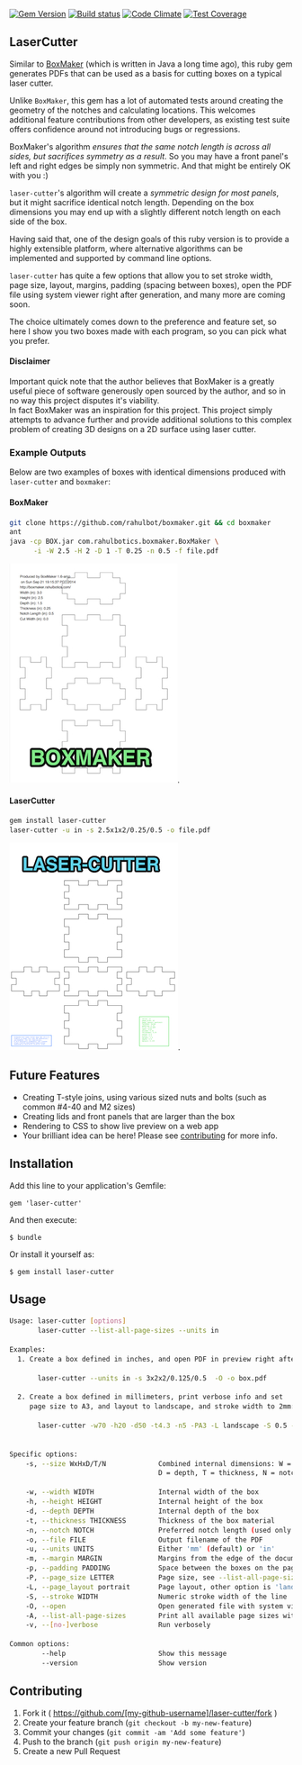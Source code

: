 [![Gem Version](https://badge.fury.io/rb/laser-cutter.svg)](http://badge.fury.io/rb/laser-cutter)
[![Build status](https://secure.travis-ci.org/kigster/laser-cutter.png)](http://travis-ci.org/kigster/laser-cutter)
[![Code Climate](https://codeclimate.com/github/kigster/laser-cutter.png)](https://codeclimate.com/github/kigster/laser-cutter)
[![Test Coverage](https://codeclimate.com/github/kigster/laser-cutter/badges/coverage.svg)](https://codeclimate.com/github/kigster/laser-cutter)

## LaserCutter

Similar to [BoxMaker](https://github.com/rahulbot/boxmaker/) (which is written in Java a long time ago), 
this ruby gem generates PDFs that can be used as a basis for cutting boxes on a typical laser cutter. 

Unlike ```BoxMaker```, this gem has a lot of automated tests around creating the geometry of the notches
and calculating locations. This welcomes additional feature contributions from other developers,
as existing test suite offers confidence around not introducing bugs or regressions.

BoxMaker's algorithm _ensures that the same notch length is across all sides, but sacrifices
symmetry as a result_.  So you may have a front panel's left and right edges be simply non symmetric. 
And that might be entirely OK with you :)
 
```laser-cutter```'s algorithm will create a _symmetric design for most panels_, but it might sacrifice
identical notch length. Depending on the box dimensions you may end up with a slightly different notch 
length on each side of the box.

Having said that, one of the design goals of this ruby version is to provide a highly extensible platform,
where alternative algorithms can be implemented and supported by command line options.

```laser-cutter``` has quite a few options that allow you to set stroke width, page size,
layout, margins, padding (spacing between boxes), open the PDF file using system viewer right
after generation, and many more are coming soon.

The choice ultimately comes down to the preference and feature set, so here I show you two boxes made with
each program, so you can pick what you prefer. 

#### Disclaimer

Important quick note that the author believes that BoxMaker is a greatly useful piece of software 
generously open sourced by the author, and so in no way this project disputes it's viability.  
In fact BoxMaker was an inspiration for this project. This project simply attempts to advance 
further and provide additional solutions to this complex problem of creating 3D designs on a 2D
surface using laser cutter.

### Example Outputs

Below are two examples of boxes with identical dimensions produced with ```laser-cutter``` and ```boxmaker```:

#### BoxMaker 

```bash
git clone https://github.com/rahulbot/boxmaker.git && cd boxmaker
ant
java -cp BOX.jar com.rahulbotics.boxmaker.BoxMaker \
      -i -W 2.5 -H 2 -D 1 -T 0.25 -n 0.5 -f file.pdf
```

![BoxMaker Example](doc/boxmaker.jpg).

#### LaserCutter 

```bash
gem install laser-cutter
laser-cutter -u in -s 2.5x1x2/0.25/0.5 -o file.pdf
```

![LaserCutter Example](doc/laser-cutter.jpg).

## Future Features

* Creating T-style joins, using various sized nuts and bolts (such as common #4-40 and M2 sizes)
* Creating lids and front panels that are larger than the box 
* Rendering to CSS to show live preview on a web app
* Your brilliant idea can be here!  Please see [contributing](CONTRIBUTING.md) for more info.

## Installation

Add this line to your application's Gemfile:

    gem 'laser-cutter'

And then execute:

    $ bundle

Or install it yourself as:

    $ gem install laser-cutter

## Usage

```bash
Usage: laser-cutter [options]
       laser-cutter --list-all-page-sizes --units in

Examples:
  1. Create a box defined in inches, and open PDF in preview right after:

       laser-cutter --units in -s 3x2x2/0.125/0.5  -O -o box.pdf

  2. Create a box defined in millimeters, print verbose info and set
     page size to A3, and layout to landscape, and stroke width to 2mm:

       laser-cutter -w70 -h20 -d50 -t4.3 -n5 -PA3 -L landscape -S 0.5 -v -O -o box.pdf


Specific options:
    -s, --size WxHxD/T/N             Combined internal dimensions: W = width, H = height,
                                     D = depth, T = thickness, N = notch length

    -w, --width WIDTH                Internal width of the box
    -h, --height HEIGHT              Internal height of the box
    -d, --depth DEPTH                Internal depth of the box
    -t, --thickness THICKNESS        Thickness of the box material
    -n, --notch NOTCH                Preferred notch length (used only as a guide)
    -o, --file FILE                  Output filename of the PDF
    -u, --units UNITS                Either 'mm' (default) or 'in'
    -m, --margin MARGIN              Margins from the edge of the document
    -p, --padding PADDING            Space between the boxes on the page
    -P, --page_size LETTER           Page size, see --list-all-page-sizes for more info.
    -L, --page_layout portrait       Page layout, other option is 'landscape'
    -S, --stroke WIDTH               Numeric stroke width of the line
    -O, --open                       Open generated file with system viewer before exiting
    -A, --list-all-page-sizes        Print all available page sizes with dimensions and exit
    -v, --[no-]verbose               Run verbosely

Common options:
        --help                       Show this message
        --version                    Show version
```       

## Contributing

1. Fork it ( https://github.com/[my-github-username]/laser-cutter/fork )
2. Create your feature branch (`git checkout -b my-new-feature`)
3. Commit your changes (`git commit -am 'Add some feature'`)
4. Push to the branch (`git push origin my-new-feature`)
5. Create a new Pull Request
